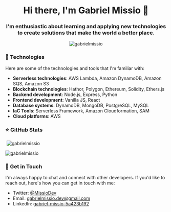 <h1 align="center">Hi there, I'm Gabriel Missio 👋</h1>

<h3 align="center">I'm enthusiastic about learning and applying new technologies to create solutions that make the world a better place.</h3>

<p align="center"> <img src="https://komarev.com/ghpvc/?username=gabrielmissio&label=Profile%20views&color=0e75b6&style=flat" alt="gabrielmissio" /> </p>

### 🔧 Technologies

Here are some of the technologies and tools that I'm familiar with:

- **Serverless technologies**: AWS Lambda, Amazon DynamoDB, Amazon SQS, Amazon S3
- **Blockchain technologies**: Hathor, Polygon, Ethereum, Solidity, Ethers.js
- **Backend development**: Node.js, Express, Python
- **Frontend development**: Vanilla JS, React
- **Database systems**: DynamoDB, MongoDB, PostgreSQL, MySQL
- **IaC Tools**: Serverless Framework, Amazon Cloudformation, SAM
- **Cloud platforms**: AWS

### ⭐ GitHub Stats

<p>&nbsp;<img align="center" src="https://github-readme-stats.vercel.app/api?username=gabrielmissio&show_icons=true&locale=en" alt="gabrielmissio" /></p>

<p><img align="center" src="https://github-readme-streak-stats.herokuapp.com/?user=gabrielmissio&" alt="gabrielmissio" /></p>

### 💬 Get in Touch

I'm always happy to chat and connect with other developers. If you'd like to reach out, here's how you can get in touch with me:

- Twitter: [@MissioDev](https://twitter.com/MissioDev)
- Email: [gabrielmissio.dev@gmail.com](mailto:gabrielmissio.dev@gmail.com)
- LinkedIn: [gabriel-missio-5a423b192](https://www.linkedin.com/in/gabriel-missio-5a423b192)
